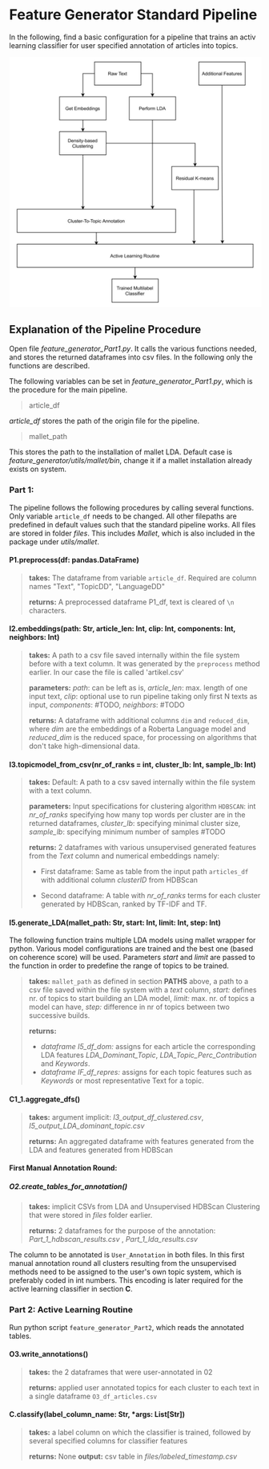 # Feature Generator Standard Pipeline

In the following, find a basic configuration for a pipeline that trains an activ learning classifier for user specified annotation of articles into topics. 

![Overview](overview.jpg)




## Explanation of the Pipeline Procedure

Open file *feature_generator_Part1.py*. It calls the various functions needed, and stores the returned dataframes into csv files. In the following only the functions are described.  

The following variables can be set in *feature_generator_Part1.py*, which is the procedure for the main pipeline.

> article_df

*article_df* stores the path of the origin file for the pipeline.

> mallet_path

This stores the path to the installation of mallet LDA. Default case is *feature_generator/utils/mallet/bin*, change it if a mallet installation already exists on system. 

### Part 1:

The pipeline follows the following procedures by calling several functions. Only variable `article_df` needs to be changed. All other filepaths are predefined in default values such that the standard pipeline works. All files are stored in folder *files*. This includes *Mallet*, which is also included in the package under *utils/mallet*.

#### P1.preprocess(df: pandas.DataFrame)

> **takes:** The dataframe from variable `article_df`. Required are column names "Text", "TopicDD", "LanguageDD"
>
> **returns:** A preprocessed dataframe P1_df, text is cleared of `\n` characters.




#### I2.embeddings(path: Str, article_len: Int, clip: Int, components: Int, neighbors: Int)
> **takes:** A path to a csv file saved internally within the file system before with a text column. It was generated by the `preprocess` method earlier. In our case the file is called 'artikel.csv'
>
> **parameters:** *path*: can be left as is, *article_len*: max. length of one input text, *clip*: optional use to run pipeline taking only first N texts as input, *components*: #TODO, *neighbors*: #TODO
>
> **returns:** A dataframe with additional columns `dim` and `reduced_dim`, where *dim* are the embeddings of a Roberta Language model and *reduced_dim* is the reduced space, for processing on algorithms that don't take high-dimensional data.


#### I3.topicmodel_from_csv(nr_of_ranks = int, cluster_lb: Int, sample_lb: Int)
> **takes:** Default: A path to a csv saved internally within the file system with a text column.
>
> **parameters:** Input specifications for clustering algorithm `HDBSCAN`: int *nr_of_ranks* specifying how many top words per cluster are in the returned dataframes, *cluster_lb*: specifying minimal cluster size, *sample_lb*: specifying minimum number of samples #TODO
>
> **returns:** 2 dataframes with various unsupervised generated features from the *Text* column and numerical embeddings namely:
> 
> - First dataframe:  Same as table from the input path `articles_df` with additional column *clusterID* from HDBScan
> 
> - Second dataframe: A table with *nr_of_ranks* terms for each cluster generated by HDBScan, ranked by TF-IDF and TF. 

#### I5.generate_LDA(mallet_path: Str, start: Int, limit: Int, step: Int)
The following function trains multiple LDA models using mallet wrapper for python. Various model configurations are trained and the best one (based on coherence score) will be used. Parameters *start* and *limit* are passed to the function in order to predefine the range of topics to be trained. 

> **takes:** `mallet_path` as defined in section **PATHS** above, a path to a csv file saved within the file system with a *text* column, *start:* defines nr. of topics to start building an LDA model, *limit:* max. nr. of topics a model can have, *step:* difference in nr of topics between two successive builds.
> 
> **returns:**
> - *dataframe I5_df_dom:* assigns for each article the corresponding LDA features *LDA_Dominant_Topic*, *LDA_Topic_Perc_Contribution* and *Keywords*.
> - *dataframe IF_df_repres:* assigns for each topic features such as *Keywords* or most representative Text for a topic.  



#### C1_1.aggregate_dfs()

> **takes:** argument implicit: *I3_output_df_clustered.csv*, *I5_output_LDA_dominant_topic.csv*
> 
> **returns:** An aggregated dataframe with features generated from the LDA and features generated from HDBScan

#### First Manual Annotation Round: 
##### O2.create_tables_for_annotation()

> **takes:** implicit CSVs from LDA and Unsupervised HDBScan Clustering that were stored in *files* folder earlier.
>
> **returns:** 2 dataframes for the purpose of the annotation: *Part_1_hdbscan_results.csv* , *Part_1_lda_results.csv*

The column to be annotated is `User_Annotation` in both files. In this first manual annotation round all clusters resulting from the unsupervised methods need to be assigned to the user's own topic system, which is preferably coded in int numbers. This encoding is later required for the active learning classifier in section **C**. 


### Part 2: Active Learning Routine

Run python script `feature_generator_Part2`, which reads the annotated tables. 

#### O3.write_annotations()
> **takes:** the 2 dataframes that were user-annotated in 02
>
> **returns:** applied user annotated topics for each cluster to each text in a single dataframe `O3_df_articles.csv`

#### C.classify(label_column_name: Str, *args: List[Str])
> **takes:** a label column on which the classifier is trained, followed by several specified columns for classifier features
>
> **returns:** None
> **output:** csv table in *files/labeled_timestamp.csv*
